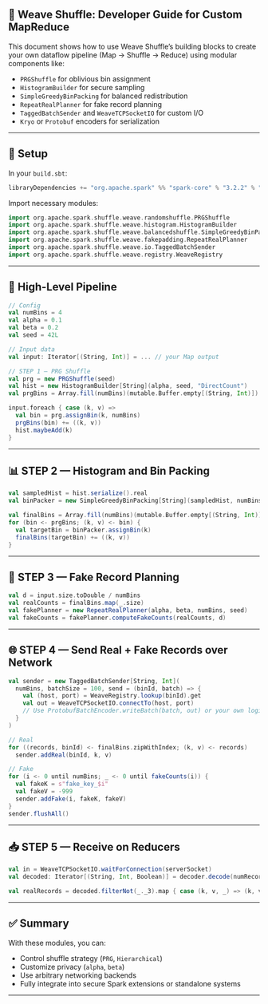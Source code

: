 ## 📘 Weave Shuffle: Developer Guide for Custom MapReduce

This document shows how to use Weave Shuffle’s building blocks to create your own dataflow pipeline (Map → Shuffle → Reduce) using modular components like:

- `PRGShuffle` for oblivious bin assignment
- `HistogramBuilder` for secure sampling
- `SimpleGreedyBinPacking` for balanced redistribution
- `RepeatRealPlanner` for fake record planning
- `TaggedBatchSender` and `WeaveTCPSocketIO` for custom I/O
- `Kryo` or `Protobuf` encoders for serialization

---

## 🔧 Setup

In your `build.sbt`:
```scala
libraryDependencies += "org.apache.spark" %% "spark-core" % "3.2.2" % "provided"
```

Import necessary modules:
```scala
import org.apache.spark.shuffle.weave.randomshuffle.PRGShuffle
import org.apache.spark.shuffle.weave.histogram.HistogramBuilder
import org.apache.spark.shuffle.weave.balancedshuffle.SimpleGreedyBinPacking
import org.apache.spark.shuffle.weave.fakepadding.RepeatRealPlanner
import org.apache.spark.shuffle.weave.io.TaggedBatchSender
import org.apache.spark.shuffle.weave.registry.WeaveRegistry
```

---

## 📜 High-Level Pipeline

```scala
// Config
val numBins = 4
val alpha = 0.1
val beta = 0.2
val seed = 42L

// Input data
val input: Iterator[(String, Int)] = ... // your Map output

// STEP 1 — PRG Shuffle
val prg = new PRGShuffle(seed)
val hist = new HistogramBuilder[String](alpha, seed, "DirectCount")
val prgBins = Array.fill(numBins)(mutable.Buffer.empty[(String, Int)])

input.foreach { case (k, v) =>
  val bin = prg.assignBin(k, numBins)
  prgBins(bin) += ((k, v))
  hist.maybeAdd(k)
}
```

---

## 📊 STEP 2 — Histogram and Bin Packing

```scala
val sampledHist = hist.serialize().real
val binPacker = new SimpleGreedyBinPacking[String](sampledHist, numBins, "hashcode")

val finalBins = Array.fill(numBins)(mutable.Buffer.empty[(String, Int)])
for (bin <- prgBins; (k, v) <- bin) {
  val targetBin = binPacker.assignBin(k)
  finalBins(targetBin) += ((k, v))
}
```

---

## 🌝 STEP 3 — Fake Record Planning

```scala
val d = input.size.toDouble / numBins
val realCounts = finalBins.map(_.size)
val fakePlanner = new RepeatRealPlanner(alpha, beta, numBins, seed)
val fakeCounts = fakePlanner.computeFakeCounts(realCounts, d)
```

---

## 🌐 STEP 4 — Send Real + Fake Records over Network

```scala
val sender = new TaggedBatchSender[String, Int](
  numBins, batchSize = 100, send = (binId, batch) => {
    val (host, port) = WeaveRegistry.lookup(binId).get
    val out = WeaveTCPSocketIO.connectTo(host, port)
    // Use ProtobufBatchEncoder.writeBatch(batch, out) or your own logic
  }
)

// Real
for ((records, binId) <- finalBins.zipWithIndex; (k, v) <- records)
  sender.addReal(binId, k, v)

// Fake
for (i <- 0 until numBins; _ <- 0 until fakeCounts(i)) {
  val fakeK = s"fake_key_$i"
  val fakeV = -999
  sender.addFake(i, fakeK, fakeV)
}
sender.flushAll()
```

---

## 📥 STEP 5 — Receive on Reducers

```scala
val in = WeaveTCPSocketIO.waitForConnection(serverSocket)
val decoded: Iterator[(String, Int, Boolean)] = decoder.decode(numRecords)

val realRecords = decoded.filterNot(_._3).map { case (k, v, _) => (k, v) }
```

---

## ✅ Summary

With these modules, you can:

- Control shuffle strategy (`PRG`, `Hierarchical`)
- Customize privacy (`alpha`, `beta`)
- Use arbitrary networking backends
- Fully integrate into secure Spark extensions or standalone systems

---
